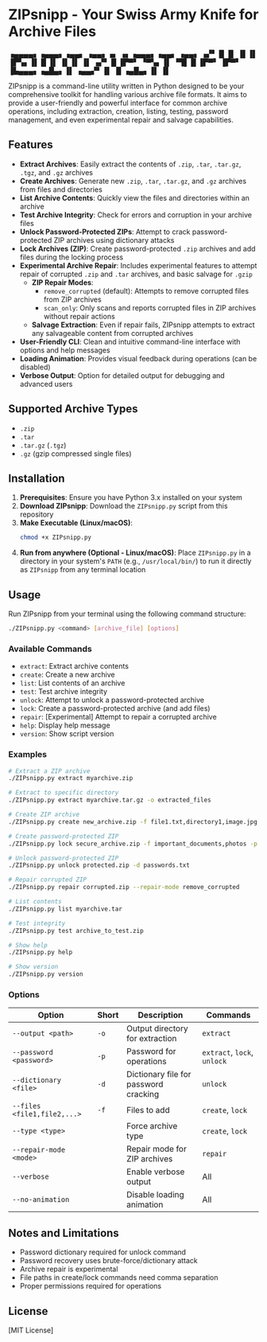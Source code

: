# ZIPsnipp - Your Swiss Army Knife for Archive Files

▗▄▄▄▄▖▗▄▄▄▖▗▄▄▖  ▗▄▄▖▗▖  ▗▖▗▄▄▄▖▗▄▄▖ ▗▄▄▖ 
   ▗▞▘  █  ▐▌ ▐▌▐▌   ▐▛▚▖▐▌  █  ▐▌ ▐▌▐▌ ▐▌
 ▗▞▘    █  ▐▛▀▘  ▝▀▚▖▐▌ ▝▜▌  █  ▐▛▀▘ ▐▛▀▘ 
▐▙▄▄▄▖▗▄█▄▖▐▌   ▗▄▄▞▘▐▌  ▐▌▗▄█▄▖▐▌   ▐▌   


ZIPsnipp is a command-line utility written in Python designed to be your comprehensive toolkit for handling various archive file formats. It aims to provide a user-friendly and powerful interface for common archive operations, including extraction, creation, listing, testing, password management, and even experimental repair and salvage capabilities.

## Features

* **Extract Archives**: Easily extract the contents of `.zip`, `.tar`, `.tar.gz`, `.tgz`, and `.gz` archives
* **Create Archives**: Generate new `.zip`, `.tar`, `.tar.gz`, and `.gz` archives from files and directories
* **List Archive Contents**: Quickly view the files and directories within an archive
* **Test Archive Integrity**: Check for errors and corruption in your archive files
* **Unlock Password-Protected ZIPs**: Attempt to crack password-protected ZIP archives using dictionary attacks
* **Lock Archives (ZIP)**: Create password-protected `.zip` archives and add files during the locking process
* **Experimental Archive Repair**: Includes experimental features to attempt repair of corrupted `.zip` and `.tar` archives, and basic salvage for `.gzip`
  * **ZIP Repair Modes**:
    * `remove_corrupted` (default): Attempts to remove corrupted files from ZIP archives
    * `scan_only`: Only scans and reports corrupted files in ZIP archives without repair actions
  * **Salvage Extraction**: Even if repair fails, ZIPsnipp attempts to extract any salvageable content from corrupted archives
* **User-Friendly CLI**: Clean and intuitive command-line interface with options and help messages
* **Loading Animation**: Provides visual feedback during operations (can be disabled)
* **Verbose Output**: Option for detailed output for debugging and advanced users

## Supported Archive Types

* `.zip`
* `.tar`
* `.tar.gz` (`.tgz`)
* `.gz` (gzip compressed single files)

## Installation

1. **Prerequisites**: Ensure you have Python 3.x installed on your system
2. **Download ZIPsnipp**: Download the `ZIPsnipp.py` script from this repository
3. **Make Executable (Linux/macOS)**:
    ```bash
    chmod +x ZIPsnipp.py
    ```
4. **Run from anywhere (Optional - Linux/macOS)**: Place `ZIPsnipp.py` in a directory in your system's `PATH` (e.g., `/usr/local/bin/`) to run it directly as `ZIPsnipp` from any terminal location

## Usage

Run ZIPsnipp from your terminal using the following command structure:

```bash
./ZIPsnipp.py <command> [archive_file] [options]
```

### Available Commands

* `extract`: Extract archive contents
* `create`: Create a new archive
* `list`: List contents of an archive
* `test`: Test archive integrity
* `unlock`: Attempt to unlock a password-protected archive
* `lock`: Create a password-protected archive (and add files)
* `repair`: [Experimental] Attempt to repair a corrupted archive
* `help`: Display help message
* `version`: Show script version

### Examples

```bash
# Extract a ZIP archive
./ZIPsnipp.py extract myarchive.zip

# Extract to specific directory
./ZIPsnipp.py extract myarchive.tar.gz -o extracted_files

# Create ZIP archive
./ZIPsnipp.py create new_archive.zip -f file1.txt,directory1,image.jpg

# Create password-protected ZIP
./ZIPsnipp.py lock secure_archive.zip -f important_documents,photos -p MySecretPassword

# Unlock password-protected ZIP
./ZIPsnipp.py unlock protected.zip -d passwords.txt

# Repair corrupted ZIP
./ZIPsnipp.py repair corrupted.zip --repair-mode remove_corrupted

# List contents
./ZIPsnipp.py list myarchive.tar

# Test integrity
./ZIPsnipp.py test archive_to_test.zip

# Show help
./ZIPsnipp.py help

# Show version
./ZIPsnipp.py version
```

### Options

| Option | Short | Description | Commands |
|--------|-------|-------------|----------|
| `--output <path>` | `-o` | Output directory for extraction | `extract` |
| `--password <password>` | `-p` | Password for operations | `extract`, `lock`, `unlock` |
| `--dictionary <file>` | `-d` | Dictionary file for password cracking | `unlock` |
| `--files <file1,file2,...>` | `-f` | Files to add | `create`, `lock` |
| `--type <type>` | | Force archive type | `create`, `lock` |
| `--repair-mode <mode>` | | Repair mode for ZIP archives | `repair` |
| `--verbose` | | Enable verbose output | All |
| `--no-animation` | | Disable loading animation | All |

## Notes and Limitations

* Password dictionary required for unlock command
* Password recovery uses brute-force/dictionary attack
* Archive repair is experimental
* File paths in create/lock commands need comma separation
* Proper permissions required for operations

## License

[MIT License]

